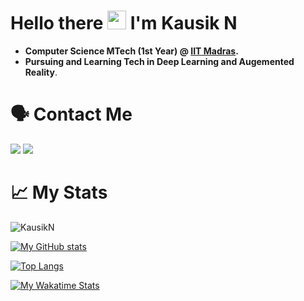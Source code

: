 # Hello there <img src="https://raw.githubusercontent.com/MartinHeinz/MartinHeinz/master/wave.gif" width="30px"> I'm Kausik N

* __Computer Science MTech (1st Year) @ [IIT Madras](https://www.iitm.ac.in/).__
* __Pursuing and Learning Tech in Deep Learning and Augemented Reality__.


# 🗣️ Contact Me
<a href="mailto:nkausik1999@gmail.com"><img src="https://img.shields.io/badge/Gmail-D14836?style=for-the-badge&logo=gmail&logoColor=white" /></a>
<a href="https://www.linkedin.com/in/kausik-n-7a9800170/"><img src="https://img.shields.io/badge/LinkedIn-0077B5?style=for-the-badge&logo=linkedin&logoColor=white" /></a>

# 📈 My Stats

<p><img src="https://komarev.com/ghpvc/?username=kausikn" alt="KausikN" /></p>

[![My GitHub stats](https://github-readme-stats.vercel.app/api?username=kausikn&show_icons=true&count_private=true)](https://github.com/kausikn)

[![Top Langs](https://github-readme-stats.vercel.app/api/top-langs/?username=kausikn&langs_count=10&layout=compact)](https://github.com/kausikn)

[![My Wakatime Stats](https://github-readme-stats.vercel.app/api/wakatime?username=KausikN)](https://github.com/kausikn)
